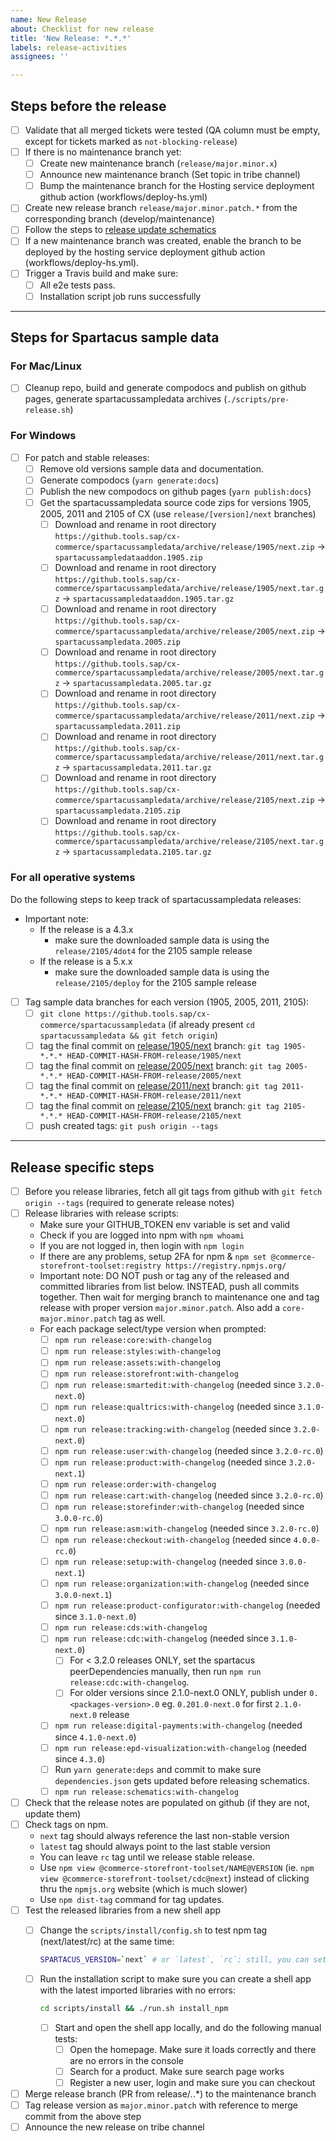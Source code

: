 ```yaml
---
name: New Release
about: Checklist for new release
title: 'New Release: *.*.*'
labels: release-activities
assignees: ''

---
```


## Steps before the release

- [ ] Validate that all merged tickets were tested (QA column must be empty, except for tickets marked as `not-blocking-release`)
- [ ] If there is no maintenance branch yet:
  - [ ] Create new maintenance branch (`release/major.minor.x`)
  - [ ] Announce new maintenance branch (Set topic in tribe channel)
  - [ ] Bump the maintenance branch for the Hosting service deployment github action (workflows/deploy-hs.yml)
- [ ] Create new release branch `release/major.minor.patch.*` from the corresponding branch (develop/maintenance)
- [ ] Follow the steps to [release update schematics](https://github.com/SAP/spartacus/blob/develop/projects/schematics/README.md#releasing-update-schematics)
- [ ] If a new maintenance branch was created, enable the branch to be deployed by the hosting service deployment github action (workflows/deploy-hs.yml).
- [ ] Trigger a Travis build and make sure:
  - [ ] All e2e tests pass.
  - [ ] Installation script job runs successfully

---

## Steps for Spartacus sample data

### For Mac/Linux

- [ ] Cleanup repo, build and generate compodocs and publish on github pages, generate spartacussampledata archives (`./scripts/pre-release.sh`)

### For Windows

- [ ] For patch and stable releases:
  - [ ] Remove old versions sample data and documentation.
  - [ ] Generate compodocs (`yarn generate:docs`)
  - [ ] Publish the new compodocs on github pages (`yarn publish:docs`)
  - [ ] Get the spartacussampledata source code zips for versions 1905, 2005, 2011 and 2105 of CX (use `release/[version]/next` branches)
    - [ ] Download and rename in root directory `https://github.tools.sap/cx-commerce/spartacussampledata/archive/release/1905/next.zip` -> `spartacussampledataaddon.1905.zip`
    - [ ] Download and rename in root directory `https://github.tools.sap/cx-commerce/spartacussampledata/archive/release/1905/next.tar.gz` -> `spartacussampledataaddon.1905.tar.gz`
    - [ ] Download and rename in root directory `https://github.tools.sap/cx-commerce/spartacussampledata/archive/release/2005/next.zip` -> `spartacussampledata.2005.zip`
    - [ ] Download and rename in root directory `https://github.tools.sap/cx-commerce/spartacussampledata/archive/release/2005/next.tar.gz` -> `spartacussampledata.2005.tar.gz`
    - [ ] Download and rename in root directory `https://github.tools.sap/cx-commerce/spartacussampledata/archive/release/2011/next.zip` -> `spartacussampledata.2011.zip`
    - [ ] Download and rename in root directory `https://github.tools.sap/cx-commerce/spartacussampledata/archive/release/2011/next.tar.gz` -> `spartacussampledata.2011.tar.gz`
    - [ ] Download and rename in root directory `https://github.tools.sap/cx-commerce/spartacussampledata/archive/release/2105/next.zip` -> `spartacussampledata.2105.zip`
    - [ ] Download and rename in root directory `https://github.tools.sap/cx-commerce/spartacussampledata/archive/release/2105/next.tar.gz` -> `spartacussampledata.2105.tar.gz`

### For all operative systems

Do the following steps to keep track of spartacussampledata releases:

- Important note:
  - If the release is a 4.3.x
    - make sure the downloaded sample data is using the `release/2105/4dot4` for the 2105 sample release
  - If the release is a 5.x.x
    - make sure the downloaded sample data is using the `release/2105/deploy` for the 2105 sample release
- [ ] Tag sample data branches for each version (1905, 2005, 2011, 2105):
  - [ ] `git clone https://github.tools.sap/cx-commerce/spartacussampledata` (if already present `cd spartacussampledata && git fetch origin`)
  - [ ] tag the final commit on [release/1905/next](https://github.tools.sap/cx-commerce/spartacussampledata/commits/release/1905/next) branch: `git tag 1905-*.*.* HEAD-COMMIT-HASH-FROM-release/1905/next`
  - [ ] tag the final commit on [release/2005/next](https://github.tools.sap/cx-commerce/spartacussampledata/commits/release/2005/next) branch: `git tag 2005-*.*.* HEAD-COMMIT-HASH-FROM-release/2005/next`
  - [ ] tag the final commit on [release/2011/next](https://github.tools.sap/cx-commerce/spartacussampledata/commits/release/2011/next) branch: `git tag 2011-*.*.* HEAD-COMMIT-HASH-FROM-release/2011/next`
  - [ ] tag the final commit on [release/2105/next](https://github.tools.sap/cx-commerce/spartacussampledata/commits/release/2105/next) branch: `git tag 2105-*.*.* HEAD-COMMIT-HASH-FROM-release/2105/next`
  - [ ] push created tags: `git push origin --tags`

---

## Release specific steps

- [ ] Before you release libraries, fetch all git tags from github with `git fetch origin --tags` (required to generate release notes)
- [ ] Release libraries with release scripts:
  - Make sure your GITHUB_TOKEN env variable is set and valid
  - Check if you are logged into npm with `npm whoami`
  - If you are not logged in, then login with `npm login`
  - If there are any problems, setup 2FA for npm & `npm set @commerce-storefront-toolset:registry https://registry.npmjs.org/`
  - Important note: DO NOT push or tag any of the released and committed libraries from list below. INSTEAD, push all commits together. Then wait for merging branch to maintenance one and tag release with proper version `major.minor.patch`. Also add a `core-major.minor.patch` tag as well.
  - For each package select/type version when prompted:
    - [ ] `npm run release:core:with-changelog`
    - [ ] `npm run release:styles:with-changelog`
    - [ ] `npm run release:assets:with-changelog`
    - [ ] `npm run release:storefront:with-changelog`
    - [ ] `npm run release:smartedit:with-changelog` (needed since `3.2.0-next.0`)
    - [ ] `npm run release:qualtrics:with-changelog` (needed since `3.1.0-next.0`)
    - [ ] `npm run release:tracking:with-changelog` (needed since `3.2.0-next.0`)
    - [ ] `npm run release:user:with-changelog` (needed since `3.2.0-rc.0`)
    - [ ] `npm run release:product:with-changelog` (needed since `3.2.0-next.1`)
    - [ ] `npm run release:order:with-changelog`
    - [ ] `npm run release:cart:with-changelog` (needed since `3.2.0-rc.0`)
    - [ ] `npm run release:storefinder:with-changelog` (needed since `3.0.0-rc.0`)
    - [ ] `npm run release:asm:with-changelog` (needed since `3.2.0-rc.0`)
    - [ ] `npm run release:checkout:with-changelog` (needed since `4.0.0-rc.0`)
    - [ ] `npm run release:setup:with-changelog` (needed since `3.0.0-next.1`)
    - [ ] `npm run release:organization:with-changelog` (needed since `3.0.0-next.1`)
    - [ ] `npm run release:product-configurator:with-changelog` (needed since `3.1.0-next.0`)
    - [ ] `npm run release:cds:with-changelog`
    - [ ] `npm run release:cdc:with-changelog` (needed since `3.1.0-next.0`)
      - [ ] For < 3.2.0 releases ONLY, set the spartacus peerDependencies manually, then run
      `npm run release:cdc:with-changelog`.
      - [ ] For older versions since 2.1.0-next.0 ONLY, publish under `0.<packages-version>.0` eg. `0.201.0-next.0` for first `2.1.0-next.0` release
    - [ ] `npm run release:digital-payments:with-changelog` (needed since `4.1.0-next.0`)
    - [ ] `npm run release:epd-visualization:with-changelog` (needed since `4.3.0`)
    - [ ] Run `yarn generate:deps` and commit to make sure `dependencies.json` gets updated before releasing schematics.
    - [ ] `npm run release:schematics:with-changelog`

- [ ] Check that the release notes are populated on github (if they are not, update them)
- [ ] Check tags on npm.
  - `next` tag should always reference the last non-stable version
  - `latest` tag should always point to the last stable version
  - You can leave `rc` tag until we release stable release.
  - Use `npm view @commerce-storefront-toolset/NAME@VERSION` (ie. `npm view @commerce-storefront-toolset/cdc@next`) instead of clicking thru the `npmjs.org` website (which is much slower)
  - Use `npm dist-tag` command for tag updates.
- [ ] Test the released libraries from a new shell app
  - [ ] Change the `scripts/install/config.sh` to test npm tag (next/latest/rc) at the same time:

    ```bash
    SPARTACUS_VERSION=`next` # or `latest`, `rc`; still, you can set it to a specific one, ie `*.*.*` (or leave the config file unchanged)
    ```

  - [ ] Run the installation script to make sure you can create a shell app with the latest imported libraries with no errors:

    ```bash
    cd scripts/install && ./run.sh install_npm
    ```

    - [ ] Start and open the shell app locally, and do the following manual tests:
      - [ ] Open the homepage. Make sure it loads correctly and there are no errors in the console
      - [ ] Search for a product. Make sure search page works
      - [ ] Register a new user, login and make sure you can checkout

- [ ] Merge release branch (PR from release/*.*.*) to the maintenance branch
- [ ] Tag release version as `major.minor.patch` with reference to merge commit from the above step 
- [ ] Announce the new release on tribe channel
